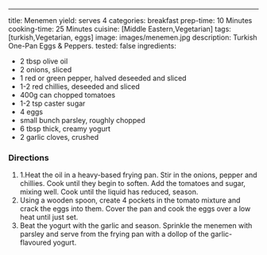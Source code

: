 ---

title: Menemen
yield: serves 4
categories: breakfast
prep-time: 10 Minutes
cooking-time: 25 Minutes
cuisine: [Middle Eastern,Vegetarian]
tags: [turkish,Vegetarian, eggs]
image: images/menemen.jpg
description: Turkish One-Pan Eggs & Peppers.
tested: false
ingredients:
- 2 tbsp olive oil
- 2 onions, sliced
- 1 red or green pepper, halved deseeded and sliced
- 1-2 red chillies, deseeded and sliced
- 400g can chopped tomatoes
- 1-2 tsp caster sugar
- 4 eggs
- small bunch parsley, roughly chopped
- 6 tbsp thick, creamy yogurt
- 2 garlic cloves, crushed

### Directions

1. 1.Heat the oil in a heavy-based frying pan. Stir in the onions, pepper and chillies. Cook until they begin to soften. Add the tomatoes and sugar, mixing well. Cook until the liquid has reduced, season.
2. Using a wooden spoon, create 4 pockets in the tomato mixture and crack the eggs into them. Cover the pan and cook the eggs over a low heat until just set.
3. Beat the yogurt with the garlic and season. Sprinkle the menemen with parsley and serve from the frying pan with a dollop of the garlic-flavoured yogurt.
